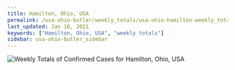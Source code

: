 ```yaml
---
title: Hamilton, Ohio, USA
permalink: /usa-ohio-butler/weekly_totals/usa-ohio-hamilton-weekly_totals.html
last_updated: Jan 18, 2021
keywords: ["Hamilton, Ohio, USA", "weekly totals"]
sidebar: usa-ohio-butler_sidebar
---
```


![Weekly Totals of Confirmed Cases for Hamilton, Ohio, USA](/covid_tracker/images/graphs/usa-ohio-hamilton-weekly_totals_graph.png)
